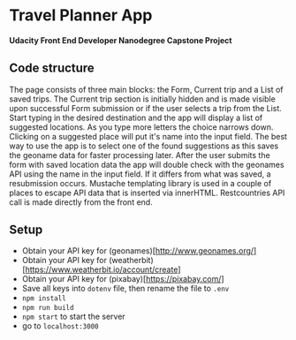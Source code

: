 # Travel Planner App

#### Udacity Front End Developer Nanodegree Capstone Project

## Code structure

The page consists of three main blocks: the Form, Current trip and a List of saved trips. The Current trip section is initially hidden and is made visible upon successful Form submission or if the user selects a trip from the List.
Start typing in the desired destination and the app will display a list of suggested locations. As you type more letters the choice narrows down. Clicking on a suggested place will put it's name into the input field. The best way to use the app is to select one of the found suggestions as this saves the geoname data for faster processing later.
After the user submits the form with saved location data the app will double check with the geonames API using the name in the input field. If it differs from what was saved, a resubmission occurs. Mustache templating library is used in a couple of places to escape API data that is inserted via innerHTML. Restcountries API call is made directly from the front end.

## Setup

- Obtain your API key for (geonames)[http://www.geonames.org/]
- Obtain your API key for (weatherbit)[https://www.weatherbit.io/account/create]
- Obtain your API key for (pixabay)[https://pixabay.com/]
- Save all keys into ```dotenv``` file, then rename the file to ```.env```
- ```npm install```
- ```npm run build```
- ```npm start``` to start the server
- go to ```localhost:3000```
